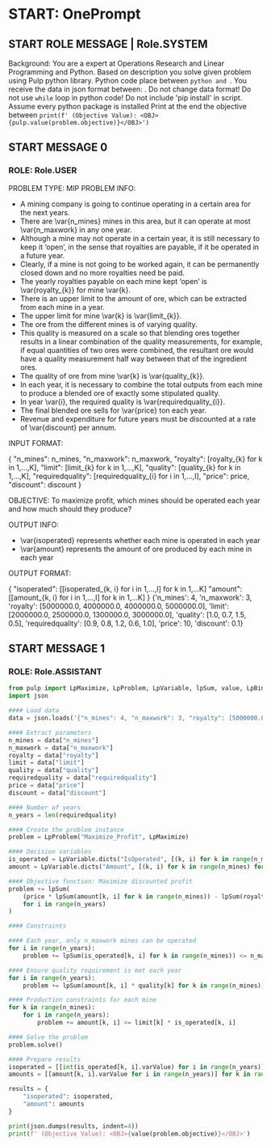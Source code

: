 # START: OnePrompt 
## START ROLE MESSAGE | Role.SYSTEM 
Background: You are a expert at Operations Research and Linear Programming and Python. Based on description you solve given problem using Pulp python library. Python code place between ```python and ```. You receive the data in json format between: <DATA></DATA>. Do not change data format! Do not use `while` loop in python code! Do not include 'pip install' in script. Assume every python package is installed Print at the end the objective between <OBJ></OBJ> `print(f' (Objective Value): <OBJ>{pulp.value(problem.objective)}</OBJ>')`  
## START MESSAGE 0 
### ROLE: Role.USER
<DESCRIPTION>
PROBLEM TYPE: MIP
PROBLEM INFO:

- A mining company is going to continue operating in a certain area for the next years. 
- There are \var{n_mines} mines in this area, but it can operate at most \var{n_maxwork} in any one year. 
- Although a mine may not operate in a certain year, it is still necessary to keep it ‘open’, in the sense that royalties are payable, if it be operated in a future year. 
- Clearly, if a mine is not going to be worked again, it can be permanently closed down and no more royalties need be paid. 
- The yearly royalties payable on each mine kept ‘open’ is \var{royalty_{k}} for mine \var{k}.
- There is an upper limit to the amount of ore, which can be extracted from each mine in a year. 
- The upper limit for mine \var{k} is \var{limit_{k}}.
- The ore from the different mines is of varying quality.
- This quality is measured on a scale so that blending ores together results in a linear combination of the quality measurements, for example, if equal quantities of two ores were combined, the resultant ore would have a quality measurement half way between
that of the ingredient ores. 
- The quality of ore from mine \var{k} is \var{quality_{k}}.
- In each year, it is necessary to combine the total outputs from each mine to produce a blended ore of exactly some stipulated quality.
- In year \var{i}, the required quality is \var{requiredquality_{i}}.
- The final blended ore sells for \var{price} ton each year. 
- Revenue and expenditure for future years must be discounted at a rate of \var{discount} per annum.

INPUT FORMAT:

{
    "n_mines": n_mines,
    "n_maxwork": n_maxwork,
    "royalty": [royalty_{k} for k in 1,...,K],
    "limit": [limit_{k} for k in 1,...,K],
    "quality": [quality_{k} for k in 1,...,K],
    "requiredquality": [requiredquality_{i} for i in 1,...,I],
    "price": price,
    "discount": discount
}


OBJECTIVE: To maximize profit, which mines should be operated each year and how much should they produce?

OUTPUT INFO:

- \var{isoperated} represents whether each mine is operated in each year
- \var{amount} represents the amount of ore produced by each mine in each year

OUTPUT FORMAT:

{
    "isoperated": [[isoperated_{k, i} for i in 1,...,I] for k in 1,...K]
    "amount": [[amount_{k, i} for i in 1,...,I] for k in 1,...K]
}
</DESCRIPTION>
<DATA>
{'n_mines': 4, 'n_maxwork': 3, 'royalty': [5000000.0, 4000000.0, 4000000.0, 5000000.0], 'limit': [2000000.0, 2500000.0, 1300000.0, 3000000.0], 'quality': [1.0, 0.7, 1.5, 0.5], 'requiredquality': [0.9, 0.8, 1.2, 0.6, 1.0], 'price': 10, 'discount': 0.1}</DATA>


## START MESSAGE 1 
### ROLE: Role.ASSISTANT
```python
from pulp import LpMaximize, LpProblem, LpVariable, lpSum, value, LpBinary
import json

#### Load data
data = json.loads('{"n_mines": 4, "n_maxwork": 3, "royalty": [5000000.0, 4000000.0, 4000000.0, 5000000.0], "limit": [2000000.0, 2500000.0, 1300000.0, 3000000.0], "quality": [1.0, 0.7, 1.5, 0.5], "requiredquality": [0.9, 0.8, 1.2, 0.6, 1.0], "price": 10, "discount": 0.1}')

#### Extract parameters
n_mines = data["n_mines"]
n_maxwork = data["n_maxwork"]
royalty = data["royalty"]
limit = data["limit"]
quality = data["quality"]
requiredquality = data["requiredquality"]
price = data["price"]
discount = data["discount"]

#### Number of years
n_years = len(requiredquality)

#### Create the problem instance
problem = LpProblem("Maximize_Profit", LpMaximize)

#### Decision variables
is_operated = LpVariable.dicts("IsOperated", [(k, i) for k in range(n_mines) for i in range(n_years)], cat=LpBinary)
amount = LpVariable.dicts("Amount", [(k, i) for k in range(n_mines) for i in range(n_years)], lowBound=0)

#### Objective function: Maximize discounted profit
problem += lpSum(
    (price * lpSum(amount[k, i] for k in range(n_mines)) - lpSum(royalty[k] * is_operated[k, i] for k in range(n_mines))) / ((1 + discount) ** i)
    for i in range(n_years)
)

#### Constraints

#### Each year, only n_maxwork mines can be operated
for i in range(n_years):
    problem += lpSum(is_operated[k, i] for k in range(n_mines)) <= n_maxwork

#### Ensure quality requirement is met each year
for i in range(n_years):
    problem += lpSum(amount[k, i] * quality[k] for k in range(n_mines)) == requiredquality[i] * lpSum(amount[k, i] for k in range(n_mines))

#### Production constraints for each mine
for k in range(n_mines):
    for i in range(n_years):
        problem += amount[k, i] <= limit[k] * is_operated[k, i]

#### Solve the problem
problem.solve()

#### Prepare results
isoperated = [[int(is_operated[k, i].varValue) for i in range(n_years)] for k in range(n_mines)]
amounts = [[amount[k, i].varValue for i in range(n_years)] for k in range(n_mines)]

results = {
    "isoperated": isoperated,
    "amount": amounts
}

print(json.dumps(results, indent=4))
print(f' (Objective Value): <OBJ>{value(problem.objective)}</OBJ>')
```


